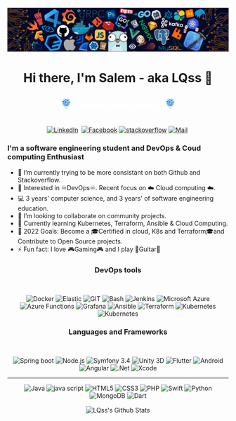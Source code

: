 ![Matrix SVG](https://raw.githubusercontent.com/LQss11/LQss11/master/icons/header_.png)

<p>
  <h1 align="center"><b>Hi there, I'm Salem - aka LQss 👋</b></h1>
</p>
<!---------------CONTACT SECTION----------------->
<h2 align="center" style="color:white">
  <b><img src="https://raw.githubusercontent.com/LQss11/LQss11/master/icons/docker.gif" width="25" height="25"/>You may reach me at<img src="https://raw.githubusercontent.com/LQss11/LQss11/master/icons/docker.gif" width="25" height="25"/></b>
</h4>

<p align="center">
<br>
<a  href="https://www.linkedin.com/in/salem-affes/"><img src="https://img.shields.io/badge/linkedin-%230077B5.svg?&style=for-the-badge&logo=linkedin&logoColor=white" alt="LinkedIn" /></a>&nbsp;
<a href="https://www.facebook.com/affes.salem/"><img src="https://img.shields.io/badge/facebook-%231877F2.svg?&style=for-the-badge&logo=facebook&logoColor=white" alt="Facebook" /></a>
<a href="https://stackoverflow.com/users/13541620/affes-salem"><img src="https://img.shields.io/badge/stackoverflow-%231877F2.svg?&style=for-the-badge&logo=stackoverflow&logoColor=white" alt="stackoverflow" /></a>
<a href="mailto:affessalem@hotmail.fr?subject=Hi%20Salem"><img src="https://img.shields.io/badge/Mail-%231877F2.svg?&style=for-the-badge&logo=gmail&logoColor=white" alt="Mail"/></a>&nbsp;

<br>
<!---------------Info Section----------------->

### I'm a software engineering student and DevOps & Coud computing Enthusiast
* 🔭 I’m currently trying to be more consistant on both Github and Stackoverflow.
* 🧐 Interested in ♾️DevOps♾️. Recent focus on ☁️ Cloud computing ☁️.
* 💻 3 years' computer science, and 3 years' of software engineering education.
* 👯 I’m looking to collaborate on community projects.
* 🌱 Currently learning Kubernetes, Terraform, Ansible & Cloud Computing.
* 🥅 2022 Goals: Become a 🎓Certified in cloud, K8s and Terraform🎓and Contribute to Open Source projects.
* ⚡ Fun fact: I love 🎮Gaming🎮 and I play 🎸Guitar🎸


<!---------------TOOLS SECTION----------------->

<h3 align="center">DevOps tools</h3>
<br>

<p align="center">
<img src="https://www.vectorlogo.zone/logos/docker/docker-tile.svg" alt="Docker" width="40" height="40"/>
<img src="https://www.vectorlogo.zone/logos/elastic/elastic-icon.svg" alt="Elastic" width="40" height="40"/>
<img src="https://www.vectorlogo.zone/logos/git-scm/git-scm-icon.svg" alt="GIT" width="40" height="40"/>
<img src="https://www.vectorlogo.zone/logos/gnu_bash/gnu_bash-icon.svg" alt="Bash" width="40" height="40"/>
<img src="https://www.vectorlogo.zone/logos/jenkins/jenkins-icon.svg" alt="Jenkins" width="40" height="40"/>
<img src="https://www.vectorlogo.zone/logos/microsoft_azure/microsoft_azure-icon.svg" alt="Microsoft Azure" width="40" height="40"/>
<img src="https://www.vectorlogo.zone/logos/azurefunctions/azurefunctions-icon.svg" alt="Azure Functions" width="40" height="40"/>
<img src="https://www.vectorlogo.zone/logos/grafana/grafana-icon.svg" alt="Grafana" width="40" height="40"/>
<img src="https://www.vectorlogo.zone/logos/ansible/ansible-icon.svg" alt="Ansible" width="40" height="40"/>
<img src="https://www.vectorlogo.zone/logos/terraformio/terraformio-icon.svg" alt="Terraform" width="40" height="40"/>
<img src="https://www.vectorlogo.zone/logos/kubernetes/kubernetes-icon.svg" alt="Kubernetes" width="40" height="40"/>
<img src="https://www.vectorlogo.zone/logos/influxdata/influxdata-icon.svg" alt="Kubernetes" width="40" height="40"/>
</p>

<h3 align="center">Languages and Frameworks</h3>
<br>

<p align="center">
<img src="https://www.vectorlogo.zone/logos/springio/springio-icon.svg" alt="Spring boot" width="40" height="40"/>
<img src="https://www.vectorlogo.zone/logos/nodejs/nodejs-icon.svg" alt="Node.js" width="40" height="40"/>
<img src="https://seeklogo.com/images/S/symfony-logo-AA34C8FC16-seeklogo.com.png" alt="Symfony 3.4" width="40" height="40"/>
<img src="https://www.vectorlogo.zone/logos/unity3d/unity3d-icon.svg" alt="Unity 3D" width="40" height="40"/>
<img src="https://www.vectorlogo.zone/logos/flutterio/flutterio-icon.svg" alt="Flutter" width="40" height="40"/>
<img src="https://www.vectorlogo.zone/logos/android/android-icon.svg" alt="Android" width="40" height="40"/>
<img src="https://seeklogo.com/images/A/angular-logo-CF8B6B5B10-seeklogo.com.png" alt="Angular" width="40" height="40"/>
<img src="https://www.vectorlogo.zone/logos/dotnet/dotnet-icon.svg" alt=".Net"  width="40" height="40"/> 
<img src="https://www.vectorlogo.zone/logos/apple_xcode/apple_xcode-icon.svg" alt="Xcode" width="40" height="40"/>
</p>
<hr>
<p align="center">
<img src="https://www.vectorlogo.zone/logos/java/java-icon.svg" alt="Java" width="40" height="40"/>
<img src="https://upload.vectorlogo.zone/logos/javascript/images/239ec8a4-163e-4792-83b6-3f6d96911757.svg" alt="java script" width="40" height="40"/>
<img src="https://www.vectorlogo.zone/logos/w3_html5/w3_html5-icon.svg" alt="HTML5" width="40" height="40"/>
<img src="https://www.vectorlogo.zone/logos/w3_css/w3_css-icon.svg" alt="CSS3" width="40" height="40"/>
<img src="https://www.vectorlogo.zone/logos/php/php-horizontal.svg" alt="PHP" width="40" height="40"/>
<img src="https://www.vectorlogo.zone/logos/swift/swift-icon.svg" alt="Swift" width="40" height="40"/>
<img src="https://www.vectorlogo.zone/logos/python/python-icon.svg" alt="Python" width="40" height="40"/>
<img src="https://www.vectorlogo.zone/logos/mongodb/mongodb-icon.svg" alt="MongoDB" width="40" height="40"/>
<img src="https://www.vectorlogo.zone/logos/dartlang/dartlang-icon.svg" alt="Dart" width="40" height="40"/>
</p>

<p align="center">
<img align="center" src="https://github-readme-stats.vercel.app/api?username=LQss11&show_icons=true&count_private=true&include_all_commits=true&line_height=21" alt="LQss's Github Stats" />
</p>
